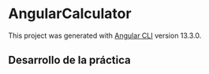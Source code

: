 # AngularCalculator

This project was generated with [Angular CLI](https://github.com/angular/angular-cli) version 13.3.0.

## Desarrollo de la práctica

